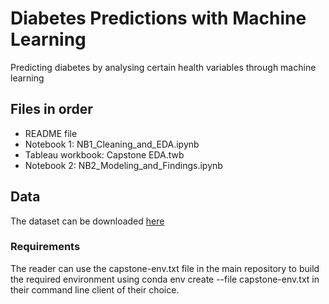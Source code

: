 # Diabetes Predictions with Machine Learning
Predicting diabetes by analysing certain health variables through machine learning

## Files in order
- README file
- Notebook 1: NB1_Cleaning_and_EDA.ipynb
- Tableau workbook: Capstone EDA.twb
- Notebook 2: NB2_Modeling_and_Findings.ipynb

## Data
The dataset can be downloaded [here](https://www.cdc.gov/brfss/annual_data/2015/files/LLCP2015XPT.zip)

### Requirements

The reader can use the capstone-env.txt file in the main repository to build the required environment using conda env create --file capstone-env.txt in their command line client of their choice.